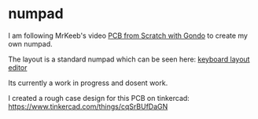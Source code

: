 # numpad
I am following MrKeeb's video [PCB from Scratch with Gondo](https://youtu.be/Nk0egpDFqRA) to create my own numpad.

The layout is a standard numpad which can be seen here: [keyboard layout editor](http://www.keyboard-layout-editor.com/#/gists/febd745a52b943ce2c9e8b8bd37d3d38)

Its currently a work in progress and dosent work.

I created a rough case design for this PCB on tinkercad:  https://www.tinkercad.com/things/cqSrBUfDaGN 
